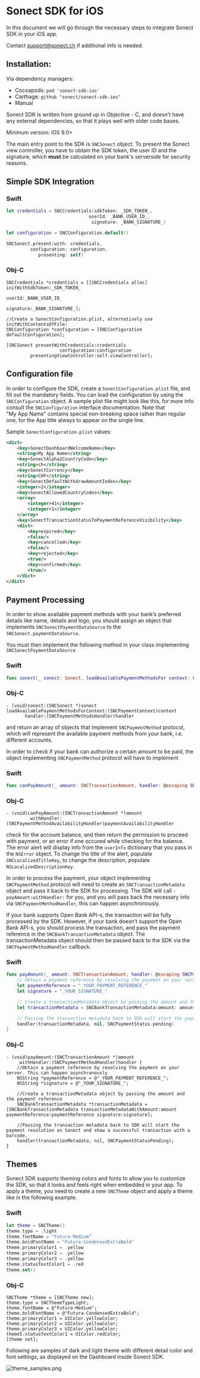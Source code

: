 # Sonect SDK for iOS

In this document we will go through the necessary steps to integrate
Sonect SDK in your iOS app. 

Contact support@sonect.ch if additional info is needed.

## Installation: 

Via dependency managers:
- Cocoapods: `pod 'sonect-sdk-ios'`
- Carthage: `github "sonect/sonect-sdk-ios"`
- Manual

Sonect SDK is written from ground up in Objective - C, and doesn’t have any external dependencies, so that it plays well with older code bases. 

Minimum version: iOS 9.0+ 

The main entry point to the SDK is `SNCSonect` object. To present the Sonect view controller, you have to obtain the SDK token, the user ID and the signature, which **must** be calculated on your bank's serverside for security reasons.  

## Simple SDK Integration

### Swift
```swift
let credentials = SNCCredentials(sdkToken: _SDK_TOKEN_,
                 	           userId: _BANK_USER_ID_,
                                signature: _BANK_SIGNATURE_)

let configuration = SNCConfiguration.default()

SNCSonect.present(with: credentials,
         configuration: configuration,
            presenting: self)
```

### Obj-C
```objc
SNCCredentials *credentials = [[SNCCredentials alloc] initWithSdkToken:_SDK_TOKEN_
                                                                userId:_BANK_USER_ID_
                                                             signature:_BANK_SIGNATURE_];

//Create a SonectConfiguration.plist, alternatively use initWithContentsOfFile:
SNCConfiguration *configuration = [SNCConfiguration defaultConfiguration];

[SNCSonect presentWithCredentials:credentials
                    configuration:configuration
         presentingViewController:self.viewController];
```

## Configuration file

In order to configure the SDK, create a `SonectConfiguration.plist` file, and fill out the mandatory fields. You can load the configuration by using the `SNCConfiguration` object. A sample plist file might look like this, for more info consult the `SNCConfiguration` interface documentation. 
Note that "My App Name" contains special non-breaking space rather than regular one, for the App title always to appear on the single line.

Sample `SonectConfiguration.plist` values: 
```xml
<dict>
	<key>SonectDashboardWelcomeName</key>
	<string>My App Name</string>
	<key>SonectAlpha2CountryCode</key>
	<string>ch</string>
	<key>SonectCurrency</key>
	<string>CHF</string>
	<key>SonectDefaultWithdrawAmountIndex</key>
	<integer>2</integer>
	<key>SonectAllowedCountryCodes</key>
	<array>
		<integer>41</integer>
		<integer>1</integer>
	</array>
	<key>SonectTransactionStatusToPaymentReferenceVisibility</key>
	<dict>
		<key>expired</key>
		<false/>
		<key>cancelled</key>
		<false/>
		<key>rejected</key>
		<true/>
		<key>confirmed</key>
		<true/>
	</dict>
</dict>
```

## Payment Processing

In order to show available payment methods with your bank’s preferred details like name, details and logo, you should assign an object that implements `SNCSonectPaymentDataSource` to the `SNCSonect.paymentDataSource`. 

You must then implement the following method in your class implementing `SNCSonectPaymentDataSource`
### Swift
```swift
func sonect(_ sonect: Sonect, loadAvailablePaymentMethodsFor context: PaymentContext, handler: @escaping PaymentMethodsHandler)
```
### Obj-C
```objc
- (void)sonect:(SNCSonect *)sonect loadAvailablePaymentMethodsForContext:(SNCPaymentContext)context 
       handler:(SNCPaymentMethodsHandler)handler
```
and return an array of objects that implement `SNCPaymentMethod` protocol, which will represent the available payment methods from your bank, i.e. different accounts. 

In order to check if your bank can authorize a certain amount to be paid, the object implementing `SNCPaymentMethod` protocol will have to implement 
### Swift
```swift
func canPayAmount(_ amount: SNCTransactionAmount, handler: @escaping SNCPaymentMethodAvailabilityHandler)handler
```
### Obj-C
```objc
- (void)canPayAmount:(SNCTransactionAmount *)amount 
         withHandler:(SNCPaymentMethodAvailabilityHandler)paymentAvailabilityHandler
``` 
check for the account balance, and then return the permission to proceed with payment, or an error if one occured while checking for the balance. The error alert will display info from the `userInfo` dictionary that you pass in the `NSError` object. To change the title of the alert, populate `SNCLocalizedTitleKey`, to change the description, populate `NSLocalizedDescriptionKey`. 

In order to process the payment, your object implementing `SNCPaymentMethod` protocol will need to create an `SNCTransactionMetadata` object and pass it back to the SDK for processing. The SDK will call `-payAmount:withHandler:` for you, and you will pass back the necessary info via `SNCPaymentMethodHandler`, this can happen asynchronously. 

If your bank supports Open Bank API-s, the transaction will be fully processed by the SDK. However, if your bank doesn’t support the Open Bank API-s, you should process the transaction, and pass the payment reference in the `SNCBankTransactionMetadata` object. The transactionMetadata object should then be passed back to the SDK via the `SNCPaymentMethodHandler` callback.
### Swift
```swift
func payAmount(_ amount: SNCTransactionAmount, handler: @escaping SNCPaymentMethodHandler)  {
    // Obtain a payment reference by resolving the payment on your server. This can happen asynchronously
    let paymentReference = "_YOUR_PAYMENT_REFERENCE_"
    let signature = "_YOUR_SIGNATURE_"

    // Create a transactionMetadata object by passing the amount and the payment reference
    let transactionMetadata = SNCBankTransactionMetadata(amount: amount, paymentReference: paymentReference, signature: signature)

    // Passing the transaction metadata back to SDK will start the payment resolution on Sonect and show a successful transaction with a barcode. 
    handler(transactionMetadata, nil, SNCPaymentStatus.pending)
}
```
### Obj-C
```objc
- (void)payAmount:(SNCTransactionAmount *)amount 
     withHandler:(SNCPaymentMethodHandler)handler {
    //Obtain a payment reference by resolving the payment on your server. This can happen asynchronously
    NSString *paymentReference = @"_YOUR_PAYMENT_REFERENCE_";
    NSString *signature = @"_YOUR_SIGNATURE_";

    //Create a transactionMetadata object by passing the amount and the payment reference
    SNCBankTransactionMetadata *transactionMetadata = [SNCBankTransactionMetadata transactionMetadataWithAmount:amount paymentReference:paymentReference signature:signature];

    //Passing the transaction metadata back to SDK will start the payment resolution on Sonect and show a successful transaction with a barcode. 
    handler(transactionMetadata, nil, SNCPaymentStatusPending); 
}
```
## Themes

Sonect SDK supports theming colors and fonts to allow you to customize the SDK, so that it looks and feels right when embedded in your app. To apply a theme, you need to create a new `SNCTheme` object and apply a theme like in the following example. 
### Swift
```swift
let theme = SNCTheme()
theme.type = .light
theme.fontName = "Futura-Medium”
theme.boldFontName = "Futura-CondensedExtraBold"
theme.primaryColor1 = .yellow
theme.primaryColor2 = .yellow
theme.primaryColor3 = .yellow
theme.statusTextColor1 = .red
theme.set()
```
### Obj-C
```objc
SNCTheme *theme = [SNCTheme new];
theme.type = SNCThemeTypeLight;
theme.fontName = @"Futura-Medium";
theme.boldFontName = @"Futura-CondensedExtraBold";
theme.primaryColor1 = UIColor.yellowColor;
theme.primaryColor2 = UIColor.yellowColor;
theme.primaryColor3 = UIColor.yellowColor;
theme5.statusTextColor1 = UIColor.redColor;
[theme set];
```
Following are samples of dark and light theme with different detail color and font settings, as displayed on the Dashboard inside Sonect SDK. 

![theme_samples.png](/theme_samples.png)
